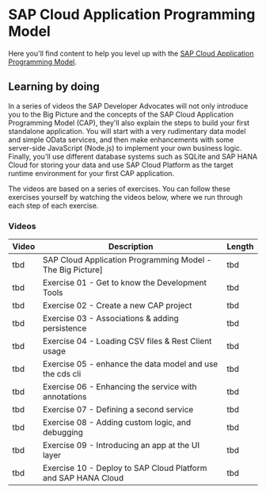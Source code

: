 # SAP Cloud Application Programming Model

Here you'll find content to help you level up with the [SAP Cloud Application Programming Model](https://cap.cloud.sap).

## Learning by doing

In a series of videos the SAP Developer Advocates will not only introduce you to the Big Picture and the concepts of the SAP Cloud Application Programming Model (CAP), they'll also explain the steps to build your first standalone application. You will start with a very rudimentary data model and simple OData services, and then make enhancements with some server-side JavaScript (Node.js) to implement your own business logic. Finally, you'll use different database systems such as SQLite and SAP HANA Cloud for storing your data and use SAP Cloud Platform as the target runtime environment for your first CAP application. 

The videos are based on a series of exercises. You can follow these exercises yourself by watching the videos below, where we run through each step of each exercise. 

### Videos

| Video     | Description                                                        | Length  |
| --------- | ------------------------------------------------------------------ | ------- |
| tbd | SAP Cloud Application Programming Model - The Big Picture]         | tbd     |
| tbd | Exercise 01 - Get to know the Development Tools                    | tbd     |
| tbd | Exercise 02 - Create a new CAP project                             | tbd     |
| tbd | Exercise 03 - Associations & adding persistence                    | tbd     |
| tbd | Exercise 04 - Loading CSV files & Rest Client usage                | tbd     |
| tbd | Exercise 05 - enhance the data model and use the cds cli           | tbd     |
| tbd | Exercise 06 - Enhancing the service with annotations               | tbd     |
| tbd | Exercise 07 - Defining a second service                            | tbd     |
| tbd | Exercise 08 - Adding custom logic, and debugging                   | tbd     |
| tbd | Exercise 09 - Introducing an app at the UI layer                   | tbd     |
| tbd | Exercise 10 - Deploy to SAP Cloud Platform and SAP HANA Cloud      | tbd     |
